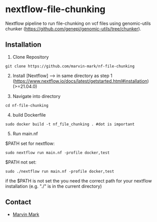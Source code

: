# nextflow-file-chunking
Nextflow pipeline to run file-chunking on vcf files using genomic-utils chunker (https://github.com/genepi/genomic-utils/tree/chunker). 

## Installation

1) Clone Repository
``` 
git clone https://github.com/marvin-mark/nf-file-chunking
```

2) Install [Nextflow] --> in same directory as step 1 (https://www.nextflow.io/docs/latest/getstarted.html#installation) (>=21.04.0) 

3) Navigate into directory
```
cd nf-file-chunking
```

4) build Dockerfile
```
sudo docker build -t nf_file_chunking . #dot is important
```

5) Run main.nf

$PATH set for nextflow: <br>
```
sudo nextflow run main.nf -profile docker,test
```
$PATH not set: 
```
sudo ./nextflow run main.nf -profile docker,test 
```
if the $PATH is not set the you need the correct path for your nextflow installation (e.g. "./" is in the current directory)

## Contact
* [Marvin Mark](mailto:marvin.mark@gmx.at)
